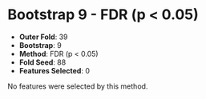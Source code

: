 # Bootstrap 9 - FDR (p < 0.05)

- **Outer Fold**: 39
- **Bootstrap**: 9
- **Method**: FDR (p < 0.05)
- **Fold Seed**: 88
- **Features Selected**: 0

No features were selected by this method.
